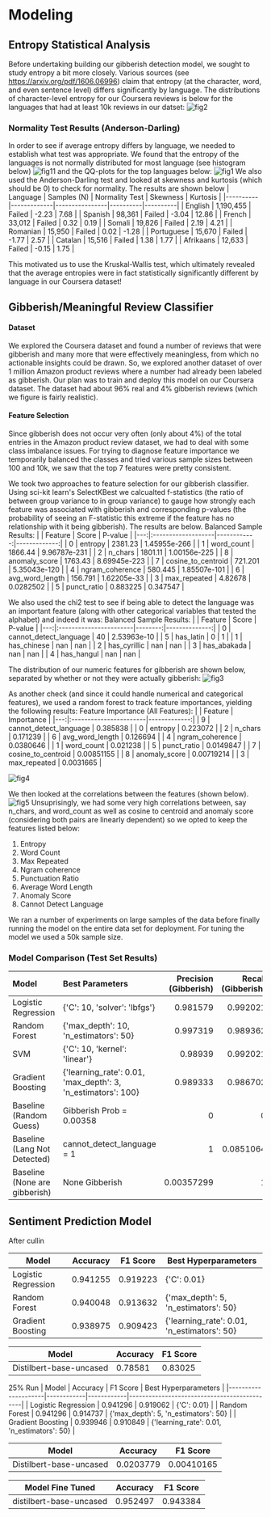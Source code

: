 # Modeling
## Entropy Statistical Analysis
Before undertaking building our gibberish detection model, we sought to study entropy a bit more closely. Various sources (see https://arxiv.org/pdf/1606.06996) claim that entropy (at the character, word, and even sentence level) differs significantly by language. The distributions of character-level entropy for our Coursera reviews is below for the languages that had at least 10k reviews in our datset:
![fig2](../images/entropy_boxplot.png)
### Normality Test Results (Anderson-Darling)
In order to see if average entropy differs by language, we needed to establish what test was appropriate. We found that the entropy of the languages is not normally distributed for most language (see histogram below)
![fig11](../images/review_entropy_dist.png)
and the QQ-plots for the top languages below:
![fig1](../images/qq_grid.png)
We also used the Anderson-Darling test and looked at skewness and kurtosis (which should be 0) to check  for normality. The results are shown below
| Language | Samples (N) | Normality Test | Skewness | Kurtosis |
|----------|-------------|----------------|----------|----------|
| English | 1,190,455 | Failed | -2.23 | 7.68 |
| Spanish | 98,361 | Failed | -3.04 | 12.86 |
| French | 33,012 | Failed | 0.32 | 0.19 |
| Somali | 19,826 | Failed | 2.19 | 4.21 |
| Romanian | 15,950 | Failed | 0.02 | -1.28 |
| Portuguese | 15,670 | Failed | -1.77 | 2.57 |
| Catalan | 15,516 | Failed | 1.38 | 1.77 |
| Afrikaans | 12,633 | Failed | -0.15 | 1.75 |

This motivated us to use the Kruskal-Wallis test, which ultimately revealed that the average entropies were in fact statistically significantly different by language in our Coursera dataset!


## Gibberish/Meaningful Review Classifier
#### Dataset
We explored the Coursera dataset and found a number of reviews that were gibberish and many more that were effectively meaningless, from which no actionable insights could be drawn. So, we explored another dataset of over 1 million Amazon product reviews where a number had already been labeled as gibberish. Our plan was to train and deploy this model on our Coursera dataset. The dataset had about 96% real and 4% gibberish reviews (which we figure is fairly realistic).
#### Feature Selection
Since gibberish does not occur very often (only about 4%) of the total entries in the Amazon product review dataset, we had to deal with some class imbalance issues. For trying to diagnose feature importance we temporarily balanced the classes and tried various sample sizes between 100 and 10k, we saw that the top 7 features were pretty consistent. 

We took two approaches to feature selection for our gibberish classifier. Using sci-kit learn's SelectKBest we calcualted f-statistics (the ratio of between group variance to in group variance) to gauge how strongly each feature was associated with gibberish and corresponding p-values (the probability of seeing an F-statistic this extreme if the feature has no relationship with it being gibberish). The results are below.
Balanced Sample Results:
|    | Feature            |       Score |      P-value |
|---:|:-------------------|------------:|-------------:|
|  0 | entropy            | 2381.23     | 1.45955e-266 |
|  1 | word_count         | 1866.44     | 9.96787e-231 |
|  2 | n_chars            | 1801.11     | 1.00156e-225 |
|  8 | anomaly_score      | 1763.43     | 8.69945e-223 |
|  7 | cosine_to_centroid |  721.201    | 5.35043e-120 |
|  4 | ngram_coherence    |  580.445    | 1.85507e-101 |
|  6 | avg_word_length    |  156.791    | 1.62205e-33  |
|  3 | max_repeated       |    4.82678  | 0.0282502    |
|  5 | punct_ratio        |    0.883225 | 0.347547     |

We also used the chi2 test to see if being able to detect the language was an important feature (along with other categorical variables that tested the alphabet) and indeed it was:
Balanced Sample Results:
|    | Feature                |   Score |       P-value |
|---:|:-----------------------|--------:|--------------:|
|  0 | cannot_detect_language |      40 |   2.53963e-10 |
|  5 | has_latin              |       0 |   1           |
|  1 | has_chinese            |     nan | nan           |
|  2 | has_cyrillic           |     nan | nan           |
|  3 | has_abakada            |     nan | nan           |
|  4 | has_hangul             |     nan | nan           |

The distribution of our numeric features for gibberish are shown below, separated by whether or not they were actually gibberish:
![fig3](../images/gibberish_feature_dists.png)

As another check (and since it could handle numerical and categorical features), we used a random forest to track feature importances, yielding the following results:
Feature Importance (All Features):
|    | Feature                |   Importance |
|---:|:-----------------------|-------------:|
|  9 | cannot_detect_language |   0.385838   |
|  0 | entropy                |   0.223072   |
|  2 | n_chars                |   0.171239   |
|  6 | avg_word_length        |   0.126694   |
|  4 | ngram_coherence        |   0.0380646  |
|  1 | word_count             |   0.021238   |
|  5 | punct_ratio            |   0.0149847  |
|  7 | cosine_to_centroid     |   0.00851155 |
|  8 | anomaly_score          |   0.00719214 |
|  3 | max_repeated           |   0.0031665  |

![fig4](../images/gibberish_rf_feature_importance.png)

We then looked at the correlations between the features (shown below). 
![fig5](../images/gibberish_feature_corrs.png)
Unsuprisingly, we had some very high correlations between, say n_chars, and word_count as well as cosine to centroid and anomaly score (considering both pairs are linearly dependent) so we opted to keep the features listed below:
1. Entropy
2. Word Count
3. Max Repeated
4. Ngram coherence
5. Punctuation Ratio
6. Average Word Length
7. Anomaly Score
8. Cannot Detect Language

We ran a number of experiments on large samples of the data before finally running the model on the entire data set for deployment. For tuning the model we used a 50k sample size.

### Model Comparison (Test Set Results)
| Model                         | Best Parameters                                              |   Precision (Gibberish) |   Recall (Gibberish) |   F1-Score (Gibberish) |   ROC AUC |     PR AUC |
|:------------------------------|:-------------------------------------------------------------|------------------------:|---------------------:|-----------------------:|----------:|-----------:|
| Logistic Regression           | {'C': 10, 'solver': 'lbfgs'}                                 |              0.981579   |            0.992021  |             0.986772   |  0.998902 | 0.995229   |
| Random Forest                 | {'max_depth': 10, 'n_estimators': 50}                        |              0.997319   |            0.989362  |             0.993324   |  0.997338 | 0.996728   |
| SVM                           | {'C': 10, 'kernel': 'linear'}                                |              0.98939    |            0.992021  |             0.990704   |  0.999187 | 0.993797   |
| Gradient Boosting             | {'learning_rate': 0.01, 'max_depth': 3, 'n_estimators': 100} |              0.989333   |            0.986702  |             0.988016   |  0.994653 | 0.982619   |
| Baseline (Random Guess)       | Gibberish Prob = 0.00358                                     |              0          |            0         |             0          |  0.49825  | 0.00178649 |
| Baseline (Lang Not Detected)  | cannot_detect_language = 1                                   |              1          |            0.0851064 |             0.156863   |  0.542553 | 0.544188   |
| Baseline (None are gibberish) | None Gibberish                                               |              0.00357299 |            1         |             0.00712054 |  0.5      | 0.501786   |

## Sentiment Prediction Model

After cullin

| Model               |   Accuracy |   F1 Score | Best Hyperparameters                        |
|---------------------|------------|------------|---------------------------------------------|
| Logistic Regression |   0.941255 |   0.919223 | {'C': 0.01}                                 |
| Random Forest       |   0.940048 |   0.913632 | {'max_depth': 5, 'n_estimators': 50}        |
| Gradient Boosting   |   0.938975 |   0.909423 | {'learning_rate': 0.01, 'n_estimators': 50} |


| Model                   |   Accuracy |   F1 Score |
|-------------------------|------------|------------|
| Distilbert-base-uncased |    0.78581 |    0.83025 |

25% Run
| Model               |   Accuracy |   F1 Score | Best Hyperparameters                        |
|---------------------|------------|------------|---------------------------------------------|
| Logistic Regression |   0.941296 |   0.919062 | {'C': 0.01}                                 |
| Random Forest       |   0.941296 |   0.914737 | {'max_depth': 5, 'n_estimators': 50}        |
| Gradient Boosting   |   0.939946 |   0.910849 | {'learning_rate': 0.01, 'n_estimators': 50} |

| Model                   |   Accuracy |   F1 Score |
|-------------------------|------------|------------|
| Distilbert-base-uncased |  0.0203779 | 0.00410165 |

| Model       Fine Tuned            |   Accuracy |   F1 Score |
|-------------------------|------------|------------|
| distilbert-base-uncased |   0.952497 |   0.943384 |